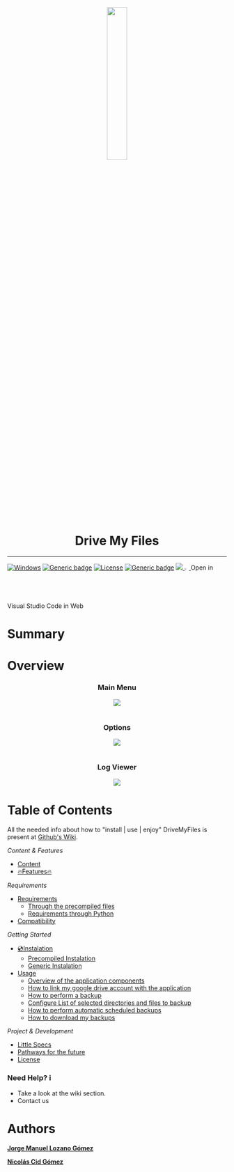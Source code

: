 <div align=center>
<img width="30%" src="https://user-images.githubusercontent.com/67438760/139964840-c2832cff-fbc6-4977-a733-f1c58bf58006.png">
 </div>

<h1 align=center>Drive My Files</h1>

 ***
 
[![Windows](https://svgshare.com/i/ZhY.svg)](https://svgshare.com/i/ZhY.svg)
[![Generic badge](https://img.shields.io/badge/Python-3.9.6-<COLOR>.svg)](https://shields.io/)
[![License](https://img.shields.io/badge/License-Apache_2.0-blue.svg)](https://opensource.org/licenses/Apache-2.0)
[![Generic badge](https://img.shields.io/badge/Version-1.0-<COLOR>.svg)](https://shields.io/)
  <a href="https://github.com/jmlgomez73/DriveMyFiles/wiki">
    <img src="https://img.shields.io/badge/doc-wiki-blue.svg">
  </a>
<a vertical-align="center" href="https://open.vscode.dev/jmlgomez73/DriveMyFiles">
<img width="2%" src="https://upload.wikimedia.org/wikipedia/commons/thumb/9/9a/Visual_Studio_Code_1.35_icon.svg/240px-Visual_Studio_Code_1.35_icon.svg.png" />
</a>Open in Visual Studio Code in Web

# Summary


# Overview

<h3 align=center>Main Menu</h3>

<div align=center>
<img src="https://user-images.githubusercontent.com/67438760/163284950-dd361e1e-3968-49e9-90b4-63440e3c42d7.png">
 </div>
 
#

<h3 align=center>Options</h3>

<div align=center>
<img src="https://user-images.githubusercontent.com/67438760/163284972-1dc4409e-836b-43d6-81a4-102095ccde78.png">
 </div>
 
#

<h3 align=center>Log Viewer</h3>

<div align=center>
<img src="https://user-images.githubusercontent.com/67438760/163284998-82c3dd06-6e25-4f92-8f35-226e3c754075.png">
 </div>


# Table of Contents

All the needed info about how to "install | use | enjoy" DriveMyFiles is present at [Github's Wiki](https://github.com/jmlgomez73/DriveMyFiles/wiki).

*Content & Features*
* [Content](https://github.com/jmlgomez73/DriveMyFiles/wiki)
* [:fire:Features:fire:](https://github.com/jmlgomez73/DriveMyFiles/wiki/Features)

*Requirements*

* [Requirements](https://github.com/jmlgomez73/DriveMyFiles/wiki/Requirements)
  * [Through the precompiled files](https://github.com/jmlgomez73/DriveMyFiles/wiki/Requirements#through-the-binary)
  * [Requirements through Python](https://github.com/jmlgomez73/DriveMyFiles/wiki/Requirements#requirements-through-python)
* [Compatibility](https://github.com/jmlgomez73/DriveMyFiles/wiki/Compatibility)

*Getting Started*

* [💿Instalation](https://github.com/jmlgomez73/DriveMyFiles/wiki/Instalation)
  * [Precompiled Instalation](https://github.com/jmlgomez73/DriveMyFiles/wiki/Instalation#binary-instalation)
  * [Generic Instalation](https://github.com/jmlgomez73/DriveMyFiles/wiki/Instalation#generic-installation)
* [Usage](https://github.com/jmlgomez73/DriveMyFiles/wiki/Usage)
  * [Overview of the application components](https://github.com/jmlgomez73/DriveMyFiles/wiki/Usage#overview-of-the-application-components)
  * [How to link my google drive account with the application](https://github.com/jmlgomez73/DriveMyFiles/wiki/Usage#how-to-link-my-google-drive-account-with-the-application)
  * [How to perform a backup](https://github.com/jmlgomez73/DriveMyFiles/wiki/Usage#how-to-perform-a-backup)
  * [Configure List of selected directories and files to backup](https://github.com/jmlgomez73/DriveMyFiles/wiki/Usage#configure-list-of-selected-directories-and-files-to-backup)
  * [How to perform automatic scheduled backups](https://github.com/jmlgomez73/DriveMyFiles/wiki/Usage#how-to-perform-automatic-scheduled-backups)
  * [How to download my backups](https://github.com/jmlgomez73/DriveMyFiles/wiki/Usage#how-to-download-my-backups)

*Project & Development*

* [Little Specs](https://github.com/jmlgomez73/DriveMyFiles/wiki/Little-Specs)
* [Pathways for the future](https://github.com/jmlgomez73/DriveMyFiles/wiki/Pathways-for-the-future)
* [License](https://github.com/jmlgomez73/DriveMyFiles/wiki/License)


### Need Help? :information_source:

* Take a look at the wiki section.
* Contact us

# Authors

[**Jorge Manuel Lozano Gómez**](https://github.com/jmlgomez73)

[**Nicolás Cid Gómez**](https://github.com/ncgomez17)
